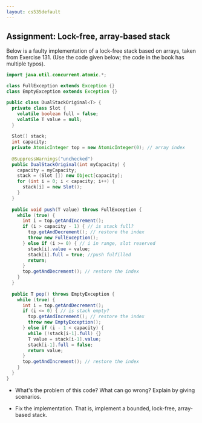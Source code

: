 ```yaml
---
layout: cs535default
---
```


## Assignment: Lock-free, array-based stack

Below is a faulty implementation of a lock-free stack
based on arrays, taken from Exercise 131.
(Use the code given below; the code in the book
has multiple typos).

```java
import java.util.concurrent.atomic.*;

class FullException extends Exception {}
class EmptyException extends Exception {}

public class DualStackOriginal<T> {
  private class Slot {
    volatile boolean full = false;
    volatile T value = null;
  }
  
  Slot[] stack;
  int capacity;
  private AtomicInteger top = new AtomicInteger(0); // array index
  
  @SuppressWarnings("unchecked")
  public DualStackOriginal(int myCapacity) {
    capacity = myCapacity;
    stack = (Slot []) new Object[capacity];
    for (int i = 0; i < capacity; i++) {
      stack[i] = new Slot();
    }
  }
  
  public void push(T value) throws FullException {
    while (true) {
      int i = top.getAndIncrement();
      if (i > capacity - 1) { // is stack full?
        top.getAndDecrement(); // restore the index
        throw new FullException();
      } else if (i >= 0) { // i in range, slot reserved
        stack[i].value = value;
        stack[i].full = true; //push fulfilled
        return;
      }
      top.getAndDecrement(); // restore the index
    }
  }
  
  public T pop() throws EmptyException {
    while (true) {
      int i = top.getAndDecrement();
      if (i <= 0) { // is stack empty?
        top.getAndIncrement(); // restore the index
        throw new EmptyException();
      } else if (i - 1 < capacity) {
        while (!stack[i-1].full) {}
        T value = stack[i-1].value;
        stack[i-1].full = false;
        return value;
      }
      top.getAndIncrement(); // restore the index
    }
  }
}
```

* What's the problem of this code? What can go wrong?
Explain by giving scenarios.

* Fix the implementation. That is, implement
a bounded, lock-free, array-based stack.

